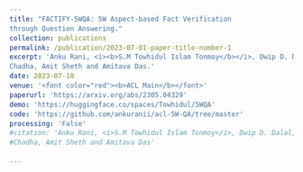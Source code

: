 ```yaml
---
title: "FACTIFY-5WQA: 5W Aspect-based Fact Verification
through Question Answering."
collection: publications
permalink: /publication/2023-07-01-paper-title-number-1
excerpt: 'Anku Rani, <i><b>S.M Towhidul Islam Tonmoy</b></i>, Dwip D. Dalal, Shreya Gautam, Megha Chakraborty, Aman
Chadha, Amit Sheth and Amitava Das.'
date: 2023-07-10
venue: '<font color="red"><b>ACL Main</b></font>'
paperurl: 'https://arxiv.org/abs/2305.04329'
demo: 'https://huggingface.co/spaces/Towhidul/5WQA'
code: 'https://github.com/ankuranii/acl-5W-QA/tree/master'
processing: 'False'
#citation: 'Anku Rani, <i>S.M Towhidul Islam Tonmoy</i>, Dwip D. Dalal, Shreya Gautam, Megha Chakraborty, Aman
#Chadha, Amit Sheth and Amitava Das'

---
```


<html>
<head>
    <style>
        .cover {
            text-align: center;
            margin-bottom: 20px;
        }

        .cover img {
            max-width: 100%;
            height: auto;
            border-radius: 4px;
        }
    </style>
</head>
<body>
    <div class="cover">
        <img src="/images/5wqa_poster.png" alt="Cover Image">
    </div>


</body>
</html>

Anku Rani, <i><b>S.M Towhidul Islam Tonmoy</b></i>, Dwip D. Dalal, Shreya Gautam, Megha Chakraborty, Aman
Chadha, Amit Sheth and Amitava Das.

Abstract: Automatic fact verification has received significant attention recently. Contemporary automatic fact-checking systems focus on estimating truthfulness using numerical scores which are not human-interpretable. A human fact-checker generally follows several logical steps to verify a verisimilitude claim and conclude whether its truthful or a mere masquerade. Popular fact-checking websites follow a common structure for fact categorization such as half true, half false, false, pants on fire, etc. Therefore, it is necessary to have an aspect-based (delineating which part(s) are true and which are false) explainable system that can assist human fact-checkers in asking relevant questions related to a fact, which can then be validated separately to reach a final verdict. In this paper, we propose a 5W framework (who, what, when, where, and why) for question-answer-based fact explainability. To that end, we present a semi-automatically generated dataset called FACTIFY-5WQA, which consists of 391, 041 facts along with relevant 5W QAs - underscoring our major contribution to this paper. A semantic role labeling system has been utilized to locate 5Ws, which generates QA pairs for claims using a masked language model. Finally, we report a baseline QA system to automatically locate those answers from evidence documents, which can serve as a baseline for future research in the field. Lastly, we propose a robust fact verification system that takes paraphrased claims and automatically validates them.

<html>
<head>
    <style>
        .container {
            display: flex;
            justify-content: center;
        }

        .container a {
            padding: 8px 16px;
            margin: 0 8px;
            background-color: #4CAF50;
            color: white;
            text-decoration: none;
            border-radius: 4px;
            transition: background-color 0.3s;
        }

        .container a:hover {
            background-color: #45a049;
        }
    </style>
</head>
<body>
    <div class="container">
        <a href="https://arxiv.org/abs/2305.04329">PDF</a>
        <a href="https://github.com/ankuranii/acl-5W-QA/tree/master">Code</a>
        <a href="https://huggingface.co/spaces/Towhidul/5WQA">Web Demo</a>
    </div>
</body>
</html>




